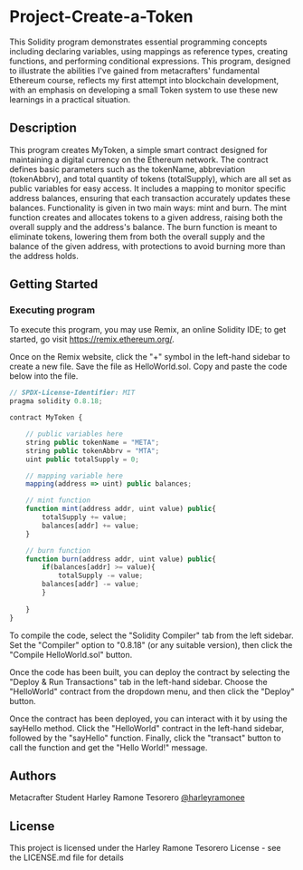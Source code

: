 # Project-Create-a-Token

This Solidity program demonstrates essential programming concepts including declaring variables, using mappings as reference types, creating functions, and performing conditional expressions. This program, designed to illustrate the abilities I've gained from metacrafters' fundamental Ethereum course, reflects my first attempt into blockchain development, with an emphasis on developing a small Token system to use these new learnings in a practical situation.
## Description

This program creates MyToken, a simple smart contract designed for maintaining a digital currency on the Ethereum network. The contract defines basic parameters such as the tokenName, abbreviation (tokenAbbrv), and total quantity of tokens (totalSupply), which are all set as public variables for easy access. It includes a mapping to monitor specific address balances, ensuring that each transaction accurately updates these balances. Functionality is given in two main ways: mint and burn. The mint function creates and allocates tokens to a given address, raising both the overall supply and the address's balance. The burn function is meant to eliminate tokens, lowering them from both the overall supply and the balance of the given address, with protections to avoid burning more than the address holds. 
## Getting Started

### Executing program

To execute this program, you may use Remix, an online Solidity IDE; to get started, go visit https://remix.ethereum.org/.

Once on the Remix website, click the "+" symbol in the left-hand sidebar to create a new file. Save the file as HelloWorld.sol. Copy and paste the code below into the file.

```javascript
// SPDX-License-Identifier: MIT
pragma solidity 0.8.18;

contract MyToken {

    // public variables here
    string public tokenName = "META";
    string public tokenAbbrv = "MTA";
    uint public totalSupply = 0;

    // mapping variable here
    mapping(address => uint) public balances;

    // mint function
    function mint(address addr, uint value) public{
        totalSupply += value;
        balances[addr] += value;
    }

    // burn function
    function burn(address addr, uint value) public{
        if(balances[addr] >= value){
            totalSupply -= value;
        balances[addr] -= value;
        }
        
    }
}

```


To compile the code, select the "Solidity Compiler" tab from the left sidebar. Set the "Compiler" option to "0.8.18" (or any suitable version), then click the "Compile HelloWorld.sol" button.

Once the code has been built, you can deploy the contract by selecting the "Deploy & Run Transactions" tab in the left-hand sidebar. Choose the "HelloWorld" contract from the dropdown menu, and then click the "Deploy" button.

Once the contract has been deployed, you can interact with it by using the sayHello method. Click the "HelloWorld" contract in the left-hand sidebar, followed by the "sayHello" function. Finally, click the "transact" button to call the function and get the "Hello World!" message.
## Authors

Metacrafter Student Harley Ramone Tesorero
[@harleyramonee](https://twitter.com/harleyramonee)


## License

This project is licensed under the Harley Ramone Tesorero License - see the LICENSE.md file for details

